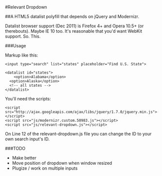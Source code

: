 #Relevant Dropdown

##A HTML5 datalist polyfill that depends on jQuery and Modernizr.

Datalist browser support (Dec 2011) is Firefox 4+ and Opera 10.5+ (or therebouts). Maybe IE 10 too. It's reasonable that you'd want WebKit support. So. This.

###Usage

Markup like this:

```
<input type="search" list="states" placeholder="Find U.S. State">

<datalist id="states">
	<option>Alabama</option>
  <option>Alaska</option>
  <!-- all states -->
</datalist>
```

You'll need the scripts:

```
<script src="http://ajax.googleapis.com/ajax/libs/jquery/1.7.0/jquery.min.js"></script>
<script src="js/modernizr.custom.50983.js"></script>
<script src="js/relevant-dropdown.js"></script>
```

On Line 12 of the relevant-dropdown.js file you can change the ID to your own search input's ID.

###TODO

- Make better
- Move position of dropdown when window resized
- Plugize / work on multiple inputs

